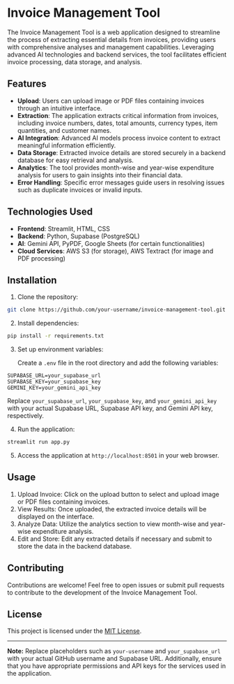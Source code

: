 # Invoice Management Tool

The Invoice Management Tool is a web application designed to streamline the process of extracting essential details from invoices, providing users with comprehensive analyses and management capabilities. Leveraging advanced AI technologies and backend services, the tool facilitates efficient invoice processing, data storage, and analysis.

## Features

- **Upload**: Users can upload image or PDF files containing invoices through an intuitive interface.
- **Extraction**: The application extracts critical information from invoices, including invoice numbers, dates, total amounts, currency types, item quantities, and customer names.
- **AI Integration**: Advanced AI models process invoice content to extract meaningful information efficiently.
- **Data Storage**: Extracted invoice details are stored securely in a backend database for easy retrieval and analysis.
- **Analytics**: The tool provides month-wise and year-wise expenditure analysis for users to gain insights into their financial data.
- **Error Handling**: Specific error messages guide users in resolving issues such as duplicate invoices or invalid inputs.

## Technologies Used

- **Frontend**: Streamlit, HTML, CSS
- **Backend**: Python, Supabase (PostgreSQL)
- **AI**: Gemini API, PyPDF, Google Sheets (for certain functionalities)
- **Cloud Services**: AWS S3 (for storage), AWS Textract (for image and PDF processing)

## Installation

1. Clone the repository:

```bash
git clone https://github.com/your-username/invoice-management-tool.git
```

2. Install dependencies:

```bash
pip install -r requirements.txt
```

3. Set up environment variables:
   
   Create a `.env` file in the root directory and add the following variables:

```plaintext
SUPABASE_URL=your_supabase_url
SUPABASE_KEY=your_supabase_key
GEMINI_KEY=your_gemini_api_key
```

Replace `your_supabase_url`, `your_supabase_key`, and `your_gemini_api_key` with your actual Supabase URL, Supabase API key, and Gemini API key, respectively.

4. Run the application:

```bash
streamlit run app.py
```

5. Access the application at `http://localhost:8501` in your web browser.

## Usage

1. Upload Invoice: Click on the upload button to select and upload image or PDF files containing invoices.
2. View Results: Once uploaded, the extracted invoice details will be displayed on the interface.
3. Analyze Data: Utilize the analytics section to view month-wise and year-wise expenditure analysis.
4. Edit and Store: Edit any extracted details if necessary and submit to store the data in the backend database.

## Contributing

Contributions are welcome! Feel free to open issues or submit pull requests to contribute to the development of the Invoice Management Tool.

## License

This project is licensed under the [MIT License](LICENSE).

---

**Note:** Replace placeholders such as `your-username` and `your_supabase_url` with your actual GitHub username and Supabase URL. Additionally, ensure that you have appropriate permissions and API keys for the services used in the application.
